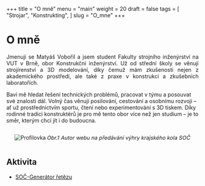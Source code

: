 +++
title = "O mně"
menu = "main"
weight = 20
draft = false
tags = [
    "Strojar",
    "Konstrukting",
]
slug = "O_mne"
+++

# O mně

<p style="text-align: justify;">
Jmenuji se Matyáš Vobořil a jsem student Fakulty strojního inženýrství na VUT v Brně, obor Konstrukční inženýrství. Už od střední školy se věnuji strojírenství a 3D modelování, díky čemuž mám zkušenosti nejen z akademického prostředí, ale také z praxe v konstrukci a zkušebních laboratořích.

Baví mě hledat řešení technických problémů, pracovat v týmu a posouvat své znalosti dál. Volný čas věnuji posilování, cestování a osobnímu rozvoji – ať už prostřednictvím sportu, čtení nebo experimentování s 3D tiskem. Díky rodinné tradici konstruktérů je pro mě tento obor více než jen studium – je to směr, kterým chci jít i do budoucna.
</p>

<div style="text-align: center;">
    <img src="/267993_ZPC_25/images/Profilovka3.png" alt="Profilovka">
    <p style="transform: skewX(-10deg); display:inline-block;">  
    Obr.1 Autor webu na předávání výhry krajského kola SOČ
    </p>
    
</div>





## Aktivita

- [SOČ-Generátor řetězu](https://youtu.be/pQYYbRLWp2U)



